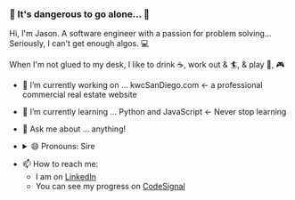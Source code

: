 
### 🔮 It's dangerous to go alone... 🔮

Hi, I'm Jason. A software engineer with a passion for problem solving... Seriously, I can't get enough algos. 💻

When I'm not glued to my desk, I like to drink ☕, work out & 🏄, & play 🏀, 🎮

- 🔭 I’m currently working on ... kwcSanDiego.com <- a professional commercial real estate website

- 🌱 I’m currently learning ... Python and JavaScript <- Never stop learning

- 💬 Ask me about ... anything!
- <details><summary>😄 Pronouns: Sire</summary> (Like a knight)
  ((but seriously, I'm a cisgender male, and I go by mr.))</details>
* 📫 How to reach me: 
  * I am on [LinkedIn](http://linkedin.com/jfadelli)
  * You can see my progress on [CodeSignal](https://app.codesignal.com/profile/j_son)
